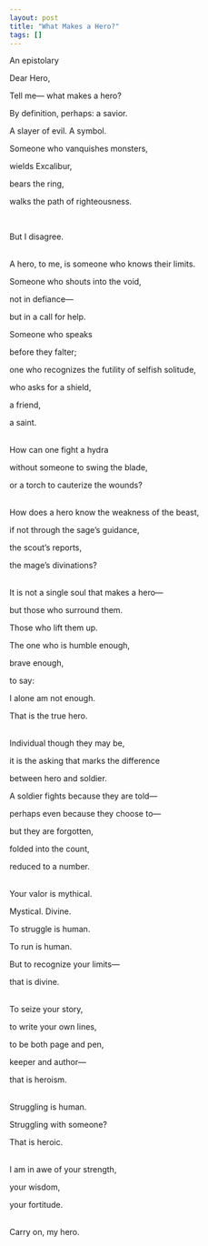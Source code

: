 ```yaml
---
layout: post
title: "What Makes a Hero?"
tags: []
---
```

An epistolary
<br>

Dear Hero,

Tell me—
what makes a hero?
<br>

By definition, perhaps: a savior.

A slayer of evil. A symbol.

Someone who vanquishes monsters,

wields Excalibur,

bears the ring,

walks the path of righteousness.


<br>

But I disagree.


<br>
A hero, to me, is someone who knows their limits.

Someone who shouts into the void,

not in defiance—

but in a call for help.

Someone who speaks

before they falter;

one who recognizes the futility of selfish solitude,

who asks for a shield,

a friend,

a saint.



<br>
How can one fight a hydra

without someone to swing the blade,

or a torch to cauterize the wounds?



<br>
How does a hero know the weakness of the beast,

if not through the sage’s guidance,

the scout’s reports,

the mage’s divinations?



<br>
It is not a single soul that makes a hero—

but those who surround them.

Those who lift them up.

The one who is humble enough,

brave enough,

to say:

I alone am not enough.

That is the true hero.



<br>
Individual though they may be,

it is the asking that marks the difference

between hero and soldier.

A soldier fights because they are told—

perhaps even because they choose to—

but they are forgotten,

folded into the count,

reduced to a number.



<br>
Your valor is mythical.

Mystical. Divine.

To struggle is human.

To run is human.

But to recognize your limits—

that is divine.


<br>
To seize your story,

to write your own lines,

to be both page and pen,

keeper and author—

that is heroism.


<br>
Struggling is human.

Struggling with someone?

That is heroic.



<br>
I am in awe of your strength,

your wisdom,

your fortitude.

<br>
Carry on, my hero.